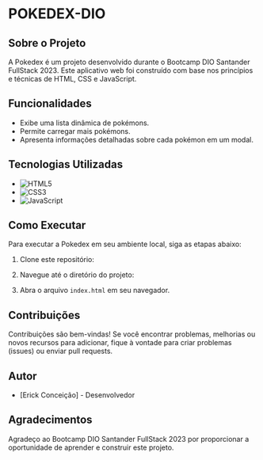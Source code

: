 # POKEDEX-DIO

## Sobre o Projeto

A Pokedex é um projeto desenvolvido durante o Bootcamp DIO Santander FullStack 2023. Este aplicativo web foi construído com base nos princípios e técnicas de HTML, CSS e JavaScript.

## Funcionalidades

- Exibe uma lista dinâmica de pokémons.
- Permite carregar mais pokémons.
- Apresenta informações detalhadas sobre cada pokémon em um modal.

## Tecnologias Utilizadas

- <img src="https://img.shields.io/badge/HTML-5-blue" alt="HTML5">
- <img src="https://img.shields.io/badge/CSS-3-orange" alt="CSS3">
- <img src="https://img.shields.io/badge/JavaScript-E5D430" alt="JavaScript">

## Como Executar

Para executar a Pokedex em seu ambiente local, siga as etapas abaixo:

1. Clone este repositório:


2. Navegue até o diretório do projeto:


3. Abra o arquivo `index.html` em seu navegador.

## Contribuições

Contribuições são bem-vindas! Se você encontrar problemas, melhorias ou novos recursos para adicionar, fique à vontade para criar problemas (issues) ou enviar pull requests.

## Autor

- [Erick Conceição] - Desenvolvedor

## Agradecimentos

Agradeço ao Bootcamp DIO Santander FullStack 2023 por proporcionar a oportunidade de aprender e construir este projeto.

